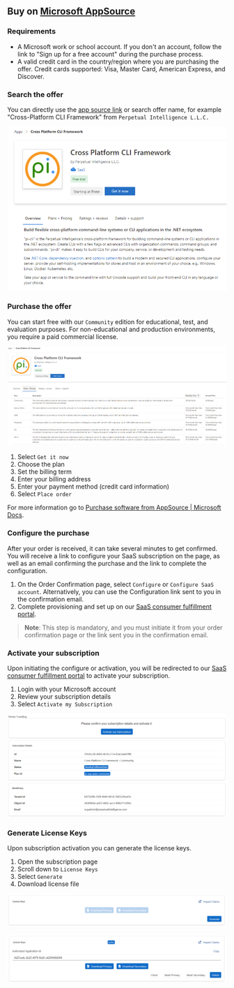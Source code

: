 ## Buy on [Microsoft AppSource](https://docs.microsoft.com/en-us/marketplace/purchase-software-appsource)

### Requirements
- A Microsoft work or school account. If you don't an account, follow the link to "Sign up for a free account" during the purchase process.
- A valid credit card in the country/region where you are purchasing the offer. Credit cards supported: Visa, Master Card, American Express, and Discover.

### Search the offer
You can directly use the [app source link](https://appsource.microsoft.com/en-us/product/web-apps/perpetualintelligence1587956089731.pi-saas-cli-microsoft) or search offer name, for example "Cross-Platform CLI Framework" from `Perpetual Intelligence L.L.C.`

![Listing](../../images/buying/appsource/listing.png)

### Purchase the offer
You can start free with our `Community` edition for educational, test, and evaluation purposes. For non-educational and production environments, you require a paid commercial license.

![Plans](../../images/buying/appsource/plans.png)

1. Select `Get it now`
2. Choose the plan
3. Set the billing term
4. Enter your billing address
5. Enter your payment method (credit card information)
6. Select `Place order`

For more information go to [Purchase software from AppSource | Microsoft Docs](https://docs.microsoft.com/en-us/marketplace/purchase-software-appsource).

### Configure the purchase
After your order is received, it can take several minutes to get confirmed. You will receive a link to configure your SaaS subscription on the page, as well as an email confirming the purchase and the link to complete the configuration.

1. On the Order Confirmation page, select `Configure` or `Configure SaaS account`. Alternatively, you can use the Configuration link sent to you in the confirmation email.
2. Complete provisioning and set up on our [SaaS consumer fulfillment portal](https://consumer.perpetualintelligence.com/).

> **Note**: This step is mandatory, and you must initiate it from your order confirmation page or the link sent you in the confirmation email.

### Activate your subscription
Upon initiating the configure or activation, you will be redirected to our [SaaS consumer fulfillment portal](https://consumer.perpetualintelligence.com/) to activate your subscription.

1. Login with your Microsoft account
2. Review your subscription details
3. Select `Activate my Subscription`

![Activate](../../images/buying/appsource/activate.png)

### Generate License Keys
Upon subscription activation you can generate the license keys.

1. Open the subscription page
2. Scroll down to `License Keys`
3. Select `Generate`
4. Download license file

![Generate License](../../images/buying/appsource/generate-license.png)

![Download Licese](../../images/buying/appsource/download-license.png)













